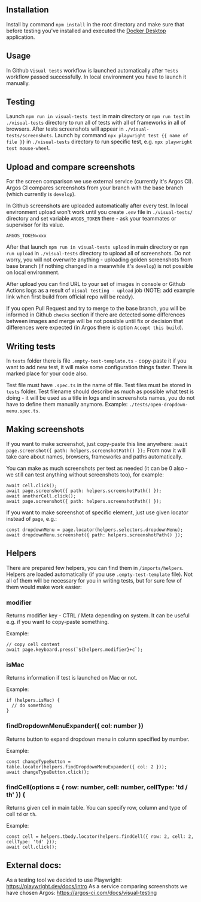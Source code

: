 ## Installation

Install by command `npm install` in the root directory and make sure that before testing you've installed and executed the [Docker Desktop](https://www.docker.com/products/docker-desktop/) application.

## Usage

In Github `Visual tests` workflow is launched automatically after `Tests` workflow passed successfully. In local environment you have to launch it manually.

## Testing

Launch `npm run in visual-tests test` in main directory or `npm run test` in `./visual-tests` directory to run all of tests with all of frameworks in all of browsers. After tests screenshots will appear in `./visual-tests/screenshots`.
Launch by command `npx playwright test {{ name of file }}` in `./visual-tests` directory to run specific test, e.g. `npx playwright test mouse-wheel`.

## Upload and compare screenshots

For the screen comparison we use external service (currently it's Argos CI). Argos CI compares screenshots from your branch with the base branch (which currently is `develop`).

In Github screenshots are uploaded automatically after every test.
In local environment upload won't work until you create `.env` file in `./visual-tests/` directory and set variable `ARGOS_TOKEN` there - ask your teammates or supervisor for its value.

```
ARGOS_TOKEN=xxx
```

After that launch `npm run in visual-tests upload` in main directory or `npm run upload` in `./visual-tests` directory to upload all of screenshots. Do not worry, you will not overwrite anything - uploading golden screenshots from base branch (if nothing changed in a meanwhile it's `develop`) is not possible on local environment.

After upload you can find URL to your set of images in console or Github Actions logs as a result of `Visual testing - upload` job (NOTE: add example link when first build from official repo will be ready).

If you open Pull Request and try to merge to the base branch, you will be informed in Github `checks` section if there are detected some differences between images and merge will be not possible until fix or decision that differences were expected (in Argos there is option `Accept this build`).

## Writing tests

In `tests` folder there is file `.empty-test-template.ts` - copy-paste it if you want to add new test, it will make some configuration things faster. There is marked place for your code also.

Test file must have `.spec.ts` in the name of file.
Test files must be stored in `tests` folder.
Test filename should describe as much as possible what test is doing - it will be used as a title in logs and in screenshots names, you do not have to define them manually anymore. Example: `./tests/open-dropdown-menu.spec.ts`.

## Making screenshots

If you want to make screenshot, just copy-paste this line anywhere:
`await page.screenshot({ path: helpers.screenshotPath() });`
From now it will take care about names, browsers, frameworks and paths automatically.

You can make as much screenshots per test as needed (it can be 0 also - we still can test anything without screenshots too), for example:

```
await cell.click();
await page.screenshot({ path: helpers.screenshotPath() });
await anotherCell.click();
await page.screenshot({ path: helpers.screenshotPath() });
```

If you want to make screenshot of specific element, just use given locator instead of `page`, e.g.:

```
const dropdownMenu = page.locator(helpers.selectors.dropdownMenu);
await dropdownMenu.screenshot({ path: helpers.screenshotPath() });
```

## Helpers

There are prepared few helpers, you can find them in `/imports/helpers`. Helpers are loaded automatically (if you use `.empty-test-template` file). Not all of them will be necessary for you in writing tests, but for sure few of them would make work easier:

### modifier
Returns modifier key - CTRL / Meta depending on system. It can be useful e.g. if you want to copy-paste something.

Example:
```
// copy cell content
await page.keyboard.press(`${helpers.modifier}+c`);
```

### isMac
Returns information if test is launched on Mac or not.

Example:
```
if (helpers.isMac) {
  // do something
}
```

### findDropdownMenuExpander({ col: number })
Returns button to expand dropdown menu in column specified by number.

Example:
```
const changeTypeButton = table.locator(helpers.findDropdownMenuExpander({ col: 2 }));
await changeTypeButton.click();
```

### findCell(options = { row: number, cell: number, cellType: 'td / th' }) {
Returns given cell in main table. You can specify row, column and type of cell `td` or `th`.

Example:
```
const cell = helpers.tbody.locator(helpers.findCell({ row: 2, cell: 2, cellType: 'td' }));
await cell.click();
```

## External docs:
As a testing tool we decided to use Playwright: https://playwright.dev/docs/intro
As a service comparing screenshots we have chosen Argos: https://argos-ci.com/docs/visual-testing
